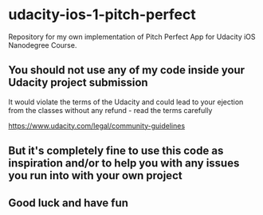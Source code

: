 # udacity-ios-1-pitch-perfect
Repository for my own implementation of Pitch Perfect App for Udacity iOS Nanodegree Course.

## You should not use any of my code inside your Udacity project submission
It would violate the terms of the Udacity and could lead to your ejection from the classes without any refund - read the terms carefully

https://www.udacity.com/legal/community-guidelines

## But it's completely fine to use this code as inspiration and/or to help you with any issues you run into with your own project

## Good luck and have fun
